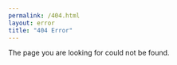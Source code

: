 ```yaml
---
permalink: /404.html
layout: error
title: "404 Error"
---
```


The page you are looking for could not be found.